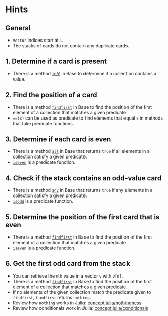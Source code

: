 # Hints

## General

- `Vector` indices start at `1`.
- The stacks of cards do not contain any duplicate cards.

## 1. Determine if a card is present

- There is a method [`in`/`∈`](https://docs.julialang.org/en/v1/base/collections/#Base.in) in Base to determine if a collection contains a value.

## 2. Find the position of a card

- There is a method [`findfirst`](https://docs.julialang.org/en/v1/base/arrays/#Base.findfirst-Tuple{Function,%20Any}) in Base to find the position of the first element of a collection that matches a given predicate.
- `==(x)` can be used as predicate to find elements that equal `x` in methods that take predicate functions.

## 3. Determine if each card is even

- There is a method [`all`](https://docs.julialang.org/en/v1/base/collections/#Base.all-Tuple{AbstractArray,%20Any}) in Base that returns `true` if all elements in a collection satisfy a given predicate.
- [`iseven`](https://docs.julialang.org/en/v1/base/numbers/#Base.iseven) is a predicate function.

## 4. Check if the stack contains an odd-value card

- There is a method [`any`](https://docs.julialang.org/en/v1/base/collections/#Base.any-Tuple{AbstractArray,%20Any}) in Base that returns `true` if any elements in a collection satisfy a given predicate.
- [`isodd`](https://docs.julialang.org/en/v1/base/numbers/#Base.isodd) is a predicate function.

## 5. Determine the position of the first card that is even

- There is a method [`findfirst`](https://docs.julialang.org/en/v1/base/arrays/#Base.findfirst-Tuple{Function,%20Any}) in Base to find the position of the first element of a collection that matches a given predicate.
- [`iseven`](https://docs.julialang.org/en/v1/base/numbers/#Base.iseven) is a predicate function.

## 6. Get the first odd card from the stack

- You can retrieve the `n`th value in a vector `v` with `v[n]`.
- There is a method [`findfirst`](https://docs.julialang.org/en/v1/base/arrays/#Base.findfirst-Tuple{Function,%20Any}) in Base to find the position of the first element of a collection that matches a given predicate.
- If no elements of the given collection match the predicate given to `findfirst`, `findfirst` returns `nothing`.
- Review how `nothing` works in Julia: [concept:julia/nothingness](../../../../concepts/nothingness/about.md)
- Review how conditionals work in Julia: [concept:julia/conditionals](../../../../concepts/conditionals/about.md)
